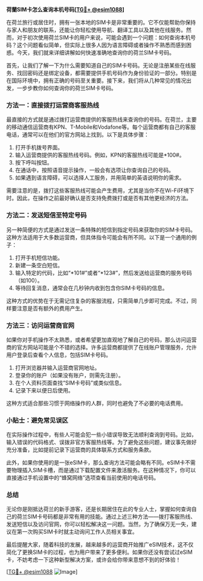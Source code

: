 **荷蘭SIM卡怎么查询本机号码[[TG💪+ @esim1088](https://t.me/s/esim1088)]**

在荷兰旅行或居住时，拥有一张本地的SIM卡是非常重要的。它不仅能帮助你保持与家人和朋友的联系，还能让你轻松使用导航、翻译工具以及其他在线服务。然而，对于初次使用荷兰SIM卡的用户来说，可能会遇到一个问题：如何查询本机号码？这个问题看似简单，但实际上很多人因为语言障碍或者操作不熟悉而感到困惑。今天，我们就来详细讲解如何快速准确地查询你的荷兰SIM卡号码。

首先，让我们了解一下为什么需要知道自己的SIM卡号码。无论是注册某些在线服务、找回密码还是绑定设备，都需要提供手机号码作为身份验证的一部分。特别是在国际环境中，拥有正确的号码至关重要。接下来，我们将从几种常见的情况出发，一步步教你如何查询你的荷兰SIM卡号码。

### 方法一：直接拨打运营商客服热线

最直接的方式就是通过拨打运营商提供的客服热线来查询你的号码。在荷兰，主要的移动通信运营商有KPN、T-Mobile和Vodafone等。每个运营商都有自己的客服电话，通常可以在他们的官方网站上找到。以下是具体步骤：

1. 打开手机拨号界面。
2. 输入运营商提供的客服热线号码。例如，KPN的客服热线可能是*100#。
3. 按下呼叫按钮。
4. 在通话中，按照语音提示操作，一般会有选项让你查询自己的号码。
5. 如果遇到语言障碍，可以选择人工服务，并用简单的英语说明你的需求。

需要注意的是，拨打这些客服热线可能会产生费用，尤其是当你不在Wi-Fi环境下时。因此，在操作之前最好确认是否支持免费拨打或是否有其他更经济的方法。

### 方法二：发送短信至特定号码

另一种简便的方式是通过发送一条特殊的短信到指定号码来获取你的SIM卡号码。这种方法适用于大多数运营商，但具体指令可能会有所不同。以下是一个通用的例子：

1. 打开手机短信功能。
2. 新建一条空白短信。
3. 输入特定的代码，比如“*101#”或者“*123#”，然后发送给运营商的服务号码（如100）。
4. 等待回复消息，通常会在几秒钟内收到包含你SIM卡号码的信息。

这种方式的优势在于无需记住复杂的客服流程，只需简单几步即可完成。不过，同样要注意是否有额外的费用产生。

### 方法三：访问运营商官网

如果你对手机操作不太熟悉，或者希望更加直观地了解自己的号码，那么访问运营商的官方网站可能是个不错的选择。许多运营商都提供了在线账户管理服务，允许用户登录后查看个人信息，包括SIM卡号码。

1. 打开浏览器并输入运营商官网地址。
2. 登录你的账户（如果没有账户，则需先注册）。
3. 在个人资料页面查找“SIM卡号码”或类似信息。
4. 记录下来以便日后使用。

这种方式适合那些习惯于网络操作的人群，同时也避免了不必要的电话费用。

### 小贴士：避免常见误区

在实际操作过程中，有些人可能会犯一些小错误导致无法顺利查询到号码。比如，输入错误的代码格式、误拨非官方客服热线等。为了避免这些问题，建议事先做好充分准备，比如提前记录下运营商的具体联系方式和服务条款。

此外，如果你使用的是一张eSIM卡，那么查询方法可能会略有不同。eSIM卡不需要物理插入SIM卡槽，而是通过下载配置文件来激活服务。在这种情况下，你可以直接通过手机设置中的“蜂窝网络”选项查看当前使用的电话号码。

### 总结

无论你是刚抵达荷兰的新手游客，还是长期居住在此的专业人士，掌握如何查询自己的荷兰SIM卡号码都是非常有用的技能。通过上述三种方法——拨打客服热线、发送短信以及访问官网，你可以轻松解决这一问题。当然，为了确保万无一失，建议在第一次购买SIM卡时就主动询问工作人员相关事宜。

最后提醒大家，随着科技的发展，越来越多的运营商开始推广eSIM技术，这不仅简化了更换SIM卡的过程，也为用户带来了更多便利。如果你还没有尝试过eSIM卡，不妨考虑一下这种新型解决方案，或许会给你带来意想不到的好体验！

[[TG💪+ @esim1088](https://t.me/s/esim1088) ![Image](https://i.postimg.cc/4NQfJmqS/Snipaste-2025-05-13-00-14-12.png)]